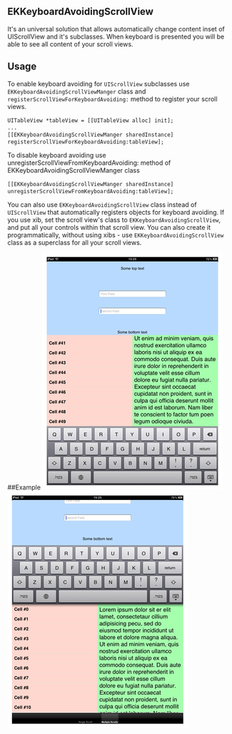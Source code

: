## EKKeyboardAvoidingScrollView

It's an universal solution that allows automatically change content inset of UIScrollView and it's subclasses. When keyboard is presented you will be able to see all content of your scroll views.


## Usage
To enable keyboard avoiding for `UIScrollView` subclasses use `EKKeyboardAvoidingScrollViewManger` class and `registerScrollViewForKeyboardAvoiding:` method to register your scroll views. 

<pre><code>UITableView *tableView = [[UITableView alloc] init];
...
[[EKKeyboardAvoidingScrollViewManger sharedInstance] registerScrollViewForKeyboardAvoiding:tableView];
</code></pre>
To disable keyboard avoiding use unregisterScrollViewFromKeyboardAvoiding: method of EKKeyboardAvoidingScrollViewManger class

<pre><code>[[EKKeyboardAvoidingScrollViewManger sharedInstance] unregisterScrollViewFromKeyboardAvoiding:tableView];
</code></pre>

You can also use `EKKeyboardAvoidingScrollView` class instead of `UIScrollView` that automatically registers objects for keyboard avoiding. If you use xib, set the scroll view's class to `EKKeyboardAvoidingScrollView`, and put all your controls within that scroll view. You can also create it programmatically, without using xibs - use `EKKeyboardAvoidingScrollView` class as a superclass for all your scroll views.

##Example
![Alt text](README/screenshot_1.png)![Alt text](README/screenshot_2.png)